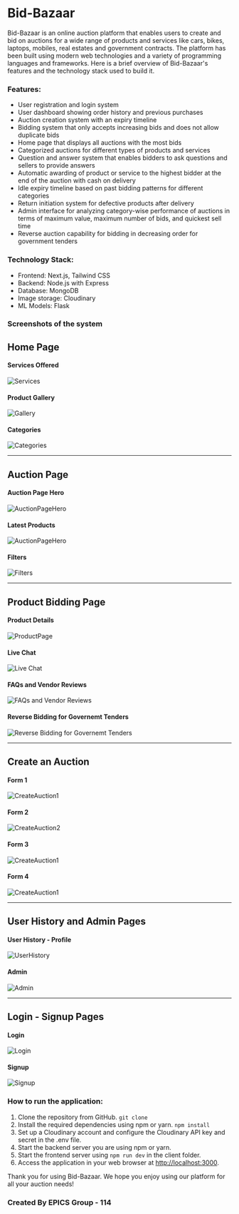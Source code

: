 # Bid-Bazaar

Bid-Bazaar is an online auction platform that enables users to create and bid on auctions for a wide range of products and services like cars, bikes, laptops, mobiles, real estates and government contracts.
The platform has been built using modern web technologies and a variety of programming languages and frameworks. Here is a brief overview of Bid-Bazaar's features and the technology stack used to build it.

### Features:

-   User registration and login system
-   User dashboard showing order history and previous purchases
-   Auction creation system with an expiry timeline
-   Bidding system that only accepts increasing bids and does not allow duplicate bids
-   Home page that displays all auctions with the most bids
-   Categorized auctions for different types of products and services
-   Question and answer system that enables bidders to ask questions and sellers to provide answers
-   Automatic awarding of product or service to the highest bidder at the end of the auction with cash on delivery
-   Idle expiry timeline based on past bidding patterns for different categories
-   Return initiation system for defective products after delivery
-   Admin interface for analyzing category-wise performance of auctions in terms of maximum value, maximum number of bids, and quickest sell time
-   Reverse auction capability for bidding in decreasing order for government tenders

### Technology Stack:

-   Frontend: Next.js, Tailwind CSS
-   Backend: Node.js with Express
-   Database: MongoDB
-   Image storage: Cloudinary
-   ML Models: Flask

### Screenshots of the system

<h2>Home Page</h2>



<h4>Services Offered</h4>
<img src="screenshots/Services.jpg" alt="Services">

<h4>Product Gallery</h4>
<img src="screenshots/Gallery.jpg" alt="Gallery">

<h4>Categories</h4>
<img src="screenshots/Categories.jpg" alt="Categories">

<hr>

<h2>Auction Page</h2>

<h4>Auction Page Hero</h4>
<img src="screenshots/AuctionPageHero.jpg" alt="AuctionPageHero">

<h4>Latest Products</h4>
<img src="screenshots/AuctionPageLatestProds.jpg" alt="AuctionPageHero">

<h4>Filters</h4>
<img src="screenshots/AuctionPageFilters.jpg" alt="Filters">

<hr>

<h2>Product Bidding Page</h2>

<h4>Product Details</h4>
<img src="screenshots/ProductPage.jpg" alt="ProductPage">


<h4>Live Chat</h4>
<img src="screenshots/Chat.jpg" alt="Live Chat">

<h4>FAQs and Vendor Reviews</h4>
<img src="screenshots/FAQ-Reviews.jpg" alt="FAQs and Vendor Reviews">

<h4>Reverse Bidding for Governemt Tenders</h4>
<img src="screenshots/ReverseBidding.jpg" alt="Reverse Bidding for Governemt Tenders">

<hr>

<h2>Create an Auction</h2>

<h4>Form 1</h4>
<img src="screenshots/CreateAuction1.jpg" alt="CreateAuction1">

<h4>Form 2</h4>
<img src="screenshots/CreateAuction2.jpg" alt="CreateAuction2">

<h4>Form 3</h4>
<img src="screenshots/CreateAuction3.jpg" alt="CreateAuction1">

<h4>Form 4</h4>
<img src="screenshots/CreateAuction4.jpg" alt="CreateAuction1">

<hr>

<h2>User History and Admin Pages</h2>

<h4>User History - Profile</h4>
<img src="screenshots/UserHistory.jpg" alt="UserHistory">

<h4>Admin</h4>
<img src="screenshots/AdminDash.jpg" alt="Admin">

<hr>

<h2>Login - Signup Pages</h2>

<h4>Login</h4>
<img src="screenshots/Login.jpg" alt="Login">

<h4>Signup</h4>
<img src="screenshots/Signup.jpg" alt="Signup">

### How to run the application:

1.  Clone the repository from GitHub. `git clone `
2.  Install the required dependencies using npm or yarn. `npm install`
3.  Set up a Cloudinary account and configure the Cloudinary API key and secret in the .env file.
4.  Start the backend server you are using npm or yarn.
5.  Start the frontend server using `npm run dev` in the client folder.
6.  Access the application in your web browser at [http://localhost:3000](http://localhost:3000/).

Thank you for using Bid-Bazaar. We hope you enjoy using our platform for all your auction needs!

### Created By EPICS Group - 114

